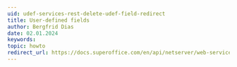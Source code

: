 ```yaml
---
uid: udef-services-rest-delete-udef-field-redirect
title: User-defined fields
author: Bergfrid Dias
date: 02.01.2024
keywords: 
topic: howto
redirect_url: https://docs.superoffice.com/en/api/netserver/web-services/howto/custom-objects/rest-delete-udef-field.html
---
```


